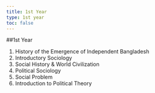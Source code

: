 ```yaml
---
title: 1st Year
type: 1st year
toc: false
---
```


##1st Year
1. History of the Emergence of Independent Bangladesh
2. Introductory Sociology
3. Social History & World Civilization
4. Political Sociology
5. Social Problem
6. Introduction to Political Theory